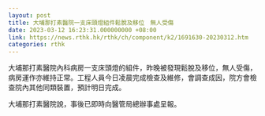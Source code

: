 ```yaml
---
layout: post
title: 大埔那打素醫院一支床頭燈組件鬆脫及移位　無人受傷
date: 2023-03-12 16:23:31.000000000 +08:00
link: https://news.rthk.hk/rthk/ch/component/k2/1691630-20230312.htm
categories: rthk
---
```


大埔那打素醫院內科病房一支床頭燈的組件，昨晚被發現鬆脫及移位，無人受傷，病房運作亦維持正常。工程人員今日凌晨完成檢查及維修，會調查成因，院方會檢查院內其他同類裝置，預計明日完成。

大埔那打素醫院說，事後已即時向醫管局總辦事處呈報。
